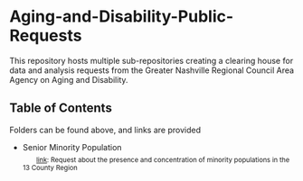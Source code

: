# **Aging-and-Disability-Public-Requests**

This repository hosts multiple sub-repositories creating a clearing house for data and analysis requests from the Greater Nashville Regional Council Area Agency on Aging and Disability.  

## **Table of Contents**
Folders can be found above, and links are provided  

+ Senior Minority Population  
&nbsp;&nbsp;&nbsp;&nbsp;&nbsp;&nbsp;<sub><a href="https://github.com/Greater-Nashville-Regional-Council/Aging-and-Disability-Public-Requests/tree/main/Senior%20Minority%20Population">link</a>: Request about the presence and concentration of minority populations in the 13 County Region</sub>
